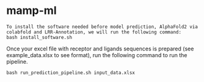 # mamp-ml

```
To install the software needed before model prediction, AlphaFold2 via colabfold and LRR-Annotation, we will run the following command:
bash install_software.sh
```

Once your excel file with receptor and ligands sequences is prepared (see example_data.xlsx to see format), run the following command to run the pipeline.
```
bash run_prediction_pipeline.sh input_data.xlsx
```